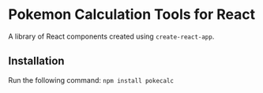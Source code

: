 # Pokemon Calculation Tools for React

A library of React components created using `create-react-app`.

## Installation

Run the following command:
`npm install pokecalc`

